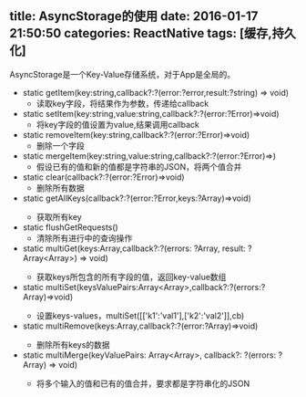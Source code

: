 title: AsyncStorage的使用
date: 2016-01-17 21:50:50
categories: ReactNative
tags: [缓存,持久化]
---
AsyncStorage是一个Key-Value存储系统，对于App是全局的。
<!--more-->
- static getItem(key:string,callback?:?(error:?error,result:?string) => void)
  + 读取key字段，将结果作为参数，传递给callback
- static setItem(key:string,value:string,callback?:?(error:?Error)=>void)
  + 将key字段的值设置为value,结果调用callback
- static removeItem(key:string,callback?:?(error:?Error)=>void)
  + 删除一个字段
- static mergeItem(key:string,value:string,callback?:?(error:?Error)=>)
  + 假设已有的值和新的值都是字符串的JSON，将两个值合并
- static clear(callback?:?(error:?Error)=>void)
  + 删除所有数据
- static getAllKeys(callback?:?(error:?Error,keys:?Array<string>)=>void)
  + 获取所有key
- static flushGetRequests()
  + 清除所有进行中的查询操作
- static multiGet(keys:Array<string>,callback?:?(errors: ?Array<Error>, result: ?Array<Array<string>>) => void)
  + 获取keys所包含的所有字段的值，返回key-value数组
- static multiSet(keysValuePairs:Array<Array<string>>,callback?:?(errors:?Array<Error>)=>void)
  + 设置keys-values，multiSet([['k1':'val1'],['k2':'val2']],cb)
- static multiRemove(keys:Array<string>,callback?:?(error:?Array<Error>)=>void)
  + 删除所有keys的数据
- static multiMerge(keyValuePairs: Array<Array<string>>, callback?: ?(errors: ?Array<Error>) => void)
  + 将多个输入的值和已有的值合并，要求都是字符串化的JSON
